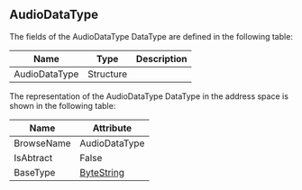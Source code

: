 <!-- datatype -->
## AudioDataType
<!-- end of description -->
The fields of the AudioDataType DataType are defined in the following table:  

|Name|Type|Description|
|---|---|---|
|AudioDataType|Structure||

The representation of the AudioDataType DataType in the address space is shown in the following table:  

|Name|Attribute|
|---|---|
|BrowseName|AudioDataType|
|IsAbtract|False|
|BaseType|[ByteString](../../../Part3/DataTypes/ByteString/readme.md)|

